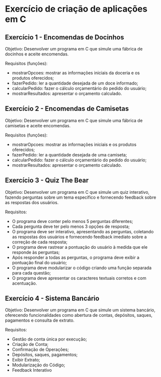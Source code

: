 <h1>Exercício de criação de aplicações em C</h1>

<h2>Exercício 1 - Encomendas de Docinhos</h2>
<p>Objetivo: Desenvolver um programa em C que simule uma fábrica de docinhos e aceite encomendas.</p>
<p>Requisitos (funções):</p>
<ul>
  <li>mostrarOpcoes: mostrar as informações iniciais da doceria e os produtos oferecidos;</li>
  <li>fazerPedido: ler a quantidade desejada de um doce informado;</li>
  <li>calcularPedido: fazer o cálculo orçamentário do pedido do usuário;</li>
  <li>mostrarResultados: apresentar o orçamento calculado.</li>
</ul>
<h2>Exercício 2 - Encomendas de Camisetas</h2>
<p>Objetivo: Desenvolver um programa em C que simule uma fábrica de camisetas e aceite encomendas.</p></p>
<p>Requisitos (funções):</p>
<ul>
  <li>mostrarOpcoes: mostrar as informações iniciais e os produtos oferecidos;</li>
  <li>fazerPedido: ler a quantidade desejada de uma camiseta;</li>
  <li>calcularPedido: fazer o cálculo orçamentário do pedido do usuário;</li>
  <li>mostrarResultados: apresentar o orçamento calculado.</li>
</ul>
<h2>Exercício 3 - Quiz The Bear</h2>
<p>Objetivo: Desenvolver um programa em C que simule um quiz interativo, fazendo perguntas sobre um tema específico e fornecendo feedback sobre as respostas dos usuários.</p>
<p>Requisitos:</p>
<ul>
  <li>O programa deve conter pelo menos 5 perguntas diferentes;</li>
  <li>Cada pergunta deve ter pelo menos 3 opções de resposta;</li>
  <li>O programa deve ser interativo, apresentando as perguntas, coletando as respostas dos usuários e fornecendo feedback imediato sobre a correção de cada resposta;</li>
  <li>O programa deve rastrear a pontuação do usuário à medida que ele responde às perguntas;</li>
  <li>Após responder a todas as perguntas, o programa deve exibir a pontuação final do usuário;</li>
  <li>O programa deve modularizar o código criando uma função separada para cada questão;</li>
  <li>O programa deve apresentar os caracteres textuais corretos e com acentuação.</li>
</ul>
<h2>Exercício 4 - Sistema Bancário</h2>
<p>Objetivo: Desenvolver um programa em C que simule um sistema bancário, oferecendo funcionalidades como abertura de contas, depósitos, saques, pagamentos e consulta de extrato.</p>
<p>Requisitos:</p>
<ul>
  <li>Gestão de conta única por execução;</li>
  <li>Criação de Conta;</li>
  <li>Confirmação de Operações;</li>
  <li>Depósitos, saques, pagamentos;</li>
  <li>Exibir Extrato;</li>
  <li>Modularização do Código;</li>
  <li>Feedback Interativo</li>
</ul>

